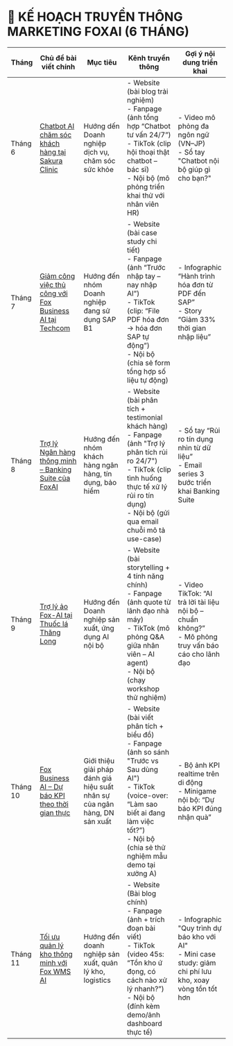 # 📆 KẾ HOẠCH TRUYỀN THÔNG MARKETING FOXAI (6 THÁNG)

| Tháng     | Chủ đề bài viết chính                                             | Mục tiêu                                                | Kênh truyền thông                                                                 | Gợi ý nội dung triển khai                                                                                      |
|-----------|-------------------------------------------------------------------|----------------------------------------------------------|-----------------------------------------------------------------------------------|------------------------------------------------------------------------------------------------------------------|
| Tháng 6   | [Chatbot AI chăm sóc khách hàng tại Sakura Clinic](https://github.com/hoanglong8/FoxAI-Cong-viec-chung/blob/main/Marketing/Marketing%20k%E1%BB%B3%20th%C3%A1ng%206%20-%20Chatbot%20AI%20Public.md)                 | Hướng dến Doanh nghiệp dịch vụ, chăm sóc sức khỏe           | - Website (bài blog trải nghiệm) <br> - Fanpage (ảnh tổng hợp “Chatbot tư vấn 24/7”) <br> - TikTok (clip hội thoại thật chatbot – bác sĩ) <br> - Nội bộ (mô phỏng triển khai thử với nhân viên HR)  | - Video mô phỏng đa ngôn ngữ (VN–JP) <br> - Sổ tay "Chatbot nội bộ giúp gì cho bạn?"                            |
| Tháng 7   | [Giảm công việc thủ công với Fox Business AI tại Techcom](https://github.com/hoanglong8/FoxAI-Cong-viec-chung/blob/main/Marketing/Marketing%20k%E1%BB%B3%20th%C3%A1ng%207%20-%20Fox%20Business%20AI.md)          | Hướng đến nhóm Doanh nghiệp đang sử dụng SAP B1             | - Website (bài case study chi tiết) <br> - Fanpage (ảnh “Trước nhập tay – nay nhập AI”) <br> - TikTok (clip: “File PDF hóa đơn → hóa đơn SAP tự động”) <br> - Nội bộ (chia sẻ form tổng hợp số liệu tự động)  | - Infographic “Hành trình hóa đơn từ PDF đến SAP” <br> - Story “Giảm 33% thời gian nhập liệu”                   |
| Tháng 8   | [Trợ lý Ngân hàng thông minh – Banking Suite của FoxAI](https://github.com/hoanglong8/FoxAI-Cong-viec-chung/blob/main/Marketing/Marketing%20k%E1%BB%B3%20th%C3%A1ng%208%20-%20FoxAI%20Banking%20Suite.md)            | Hướng đến nhóm khách hàng ngân hàng, tín dụng, bảo hiểm        | - Website (bài phân tích + testimonial khách hàng) <br> - Fanpage (ảnh "Trợ lý phân tích rủi ro 24/7") <br> - TikTok (clip tình huống thực tế xử lý rủi ro tín dụng) <br> - Nội bộ (gửi qua email chuỗi mô tả use-case) | - Sổ tay “Rủi ro tín dụng nhìn từ dữ liệu” <br> - Email series 3 bước triển khai Banking Suite                  |
| Tháng 9   | [Trợ lý ảo Fox-AI tại Thuốc lá Thăng Long](https://github.com/hoanglong8/FoxAI-Cong-viec-chung/blob/main/Marketing/Marketing%20k%E1%BB%B3%20th%C3%A1ng%209%20-%20Tr%E1%BB%A3%20l%C3%BD%20%E1%BA%A3o%20FoxAI%20Private.md)                          | Hướng đến Doanh nghiệp sản xuất, ứng dụng AI nội bộ          |  - Website (bài storytelling + 4 tính năng chính) <br> - Fanpage (ảnh quote từ lãnh đạo nhà máy) <br> - TikTok (mô phỏng Q&A giữa nhân viên – AI agent) <br> - Nội bộ (chạy workshop thử nghiệm)  | - Video TikTok: “AI trả lời tài liệu nội bộ – chuẩn không?” <br> - Mô phỏng truy vấn báo cáo cho lãnh đạo      |
| Tháng 10  | [Fox Business AI – Dự báo KPI theo thời gian thực](https://github.com/hoanglong8/FoxAI-Cong-viec-chung/blob/main/Marketing/Marketing%20k%E1%BB%B3%20th%C3%A1ng%2010%20-%20Fox%20Business%20AI.md)                 | Giới thiệu giải pháp đánh giá hiệu suất nhân sự của ngân hàng, DN sản xuất   | - Website (bài viết phân tích + biểu đồ) <br> - Fanpage (ảnh so sánh "Trước vs Sau dùng AI") <br> - TikTok (voice-over: “Làm sao biết ai đang làm việc tốt?”) <br> - Nội bộ (chia sẻ thử nghiệm mẫu demo tại xưởng A) | - Bộ ảnh KPI realtime trên di động <br> - Minigame nội bộ: “Dự báo KPI đúng nhận quà”                           |
| Tháng 11  | [Tối ưu quản lý kho thông minh với Fox WMS AI](https://github.com/hoanglong8/FoxAI-Cong-viec-chung/blob/main/Marketing/Marketing%20k%E1%BB%B3%20th%C3%A1ng%2011%20-%20Fox%20WMS%20AI.md)                     | Hướng đến doanh nghiệp sản xuất, quản lý kho, logistics          | - Website (Bài blog chính) <br> - Fanpage (ảnh + trích đoạn bài viết) <br> - TikTok (video 45s: “Tồn kho ứ đọng, có cách nào xử lý nhanh?”) <br> - Nội bộ (đính kèm demo/ảnh dashboard thực tế) | - Infographic "Quy trình dự báo kho với AI" <br> - Mini case study: giảm chi phí lưu kho, xoay vòng tồn tốt hơn |
